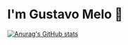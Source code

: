 # I'm Gustavo Melo 👋

[![Anurag's GitHub stats](https://github-readme-stats.vercel.app/api?username=GustavoMelo-txt)](https://github.com/GustavoMelo-txt/github-readme-stats)
